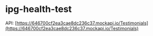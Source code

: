 # ipg-health-test

API: [https://646700cf2ea3cae8dc236c37.mockapi.io/Testimonials](https://646700cf2ea3cae8dc236c37.mockapi.io/Testimonials)
